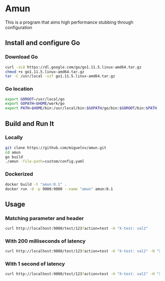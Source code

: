 # Amun

This is a program that aims high performance stubbing through configuration

## Install and configure Go

### Download Go

```bash
curl -sLO https://dl.google.com/go/go1.11.5.linux-amd64.tar.gz
chmod +x go1.11.5.linux-amd64.tar.gz
tar -C /usr/local -xzf go1.11.5.linux-amd64.tar.gz
```

### Go location

```bash
export GOROOT=/usr/local/go
export GOPATH=$HOME/work/go
export PATH=$HOME/bin:/usr/local/bin:$GOPATH/go/bin:$GOROOT/bin:$PATH
```

## Build and Run It

### Locally

```bash
git clone https://github.com/miguelnv/amun.git
cd amun
go build
./amun -file-path=custom/config.yaml
```

### Dockerized

```bash
docker build -t "amun:0.1" .
docker run -d -p 9000:9000 --name "amun" amun:0.1
```

## Usage

### Matching parameter and header

```bash
curl http://localhost:9000/test/123?action=test -H "X-test: val2"
```

### With 200 milliseconds of latency

```bash
curl http://localhost:9000/test/123?action=test -H "X-test: val2" -H "X-latency: 200ms"
```

### With 1 second of latency

```bash
curl http://localhost:9000/test/123?action=test -H "X-test: val2" -H "X-latency: 1s"
```
